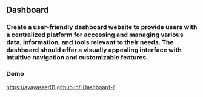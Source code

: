 ## Dashboard
### Create a user-friendly dashboard website to provide users with a centralized platform for accessing and managing various data, information, and tools relevant to their needs. The dashboard should offer a visually appealing interface with intuitive navigation and customizable features.
### Demo
https://ayayasser01.github.io/-Dashboard-/
